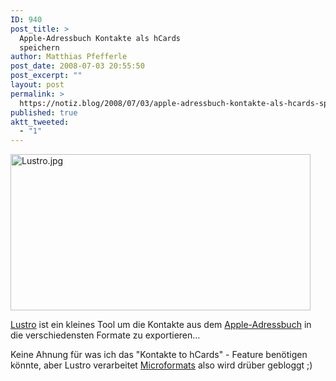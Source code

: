 ```yaml
---
ID: 940
post_title: >
  Apple-Adressbuch Kontakte als hCards
  speichern
author: Matthias Pfefferle
post_date: 2008-07-03 20:55:50
post_excerpt: ""
layout: post
permalink: >
  https://notiz.blog/2008/07/03/apple-adressbuch-kontakte-als-hcards-speichern/
published: true
aktt_tweeted:
  - "1"
---
```

<img class="aligncenter" src="http://notiz.blog/wp-content/uploads/2008/07/lustro.jpg" alt="Lustro.jpg" border="0" width="480" height="250" class="stand-alone" />

<a href="http://www.milkcarton.be/apps/lustro">Lustro</a> ist ein kleines Tool um die Kontakte aus dem <a href="http://en.wikipedia.org/wiki/Address_Book_(software_address_book)">Apple-Adressbuch</a> in die verschiedensten Formate zu exportieren...

Keine Ahnung für was ich das "Kontakte to hCards" - Feature benötigen könnte, aber Lustro verarbeitet <a href="http://microformats.org">Microformats</a> also wird drüber gebloggt ;)